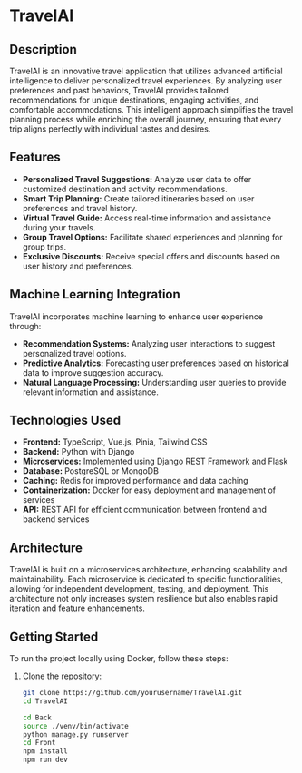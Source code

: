 # TravelAI

## Description
TravelAI is an innovative travel application that utilizes advanced artificial intelligence to deliver personalized travel experiences. By analyzing user preferences and past behaviors, TravelAI provides tailored recommendations for unique destinations, engaging activities, and comfortable accommodations. This intelligent approach simplifies the travel planning process while enriching the overall journey, ensuring that every trip aligns perfectly with individual tastes and desires.

## Features
- **Personalized Travel Suggestions:** Analyze user data to offer customized destination and activity recommendations.
- **Smart Trip Planning:** Create tailored itineraries based on user preferences and travel history.
- **Virtual Travel Guide:** Access real-time information and assistance during your travels.
- **Group Travel Options:** Facilitate shared experiences and planning for group trips.
- **Exclusive Discounts:** Receive special offers and discounts based on user history and preferences.

## Machine Learning Integration
TravelAI incorporates machine learning to enhance user experience through:
- **Recommendation Systems:** Analyzing user interactions to suggest personalized travel options.
- **Predictive Analytics:** Forecasting user preferences based on historical data to improve suggestion accuracy.
- **Natural Language Processing:** Understanding user queries to provide relevant information and assistance.

## Technologies Used
- **Frontend:** TypeScript, Vue.js, Pinia, Tailwind CSS
- **Backend:** Python with Django
- **Microservices:** Implemented using Django REST Framework and Flask
- **Database:** PostgreSQL or MongoDB
- **Caching:** Redis for improved performance and data caching
- **Containerization:** Docker for easy deployment and management of services
- **API:** REST API for efficient communication between frontend and backend services

## Architecture
TravelAI is built on a microservices architecture, enhancing scalability and maintainability. Each microservice is dedicated to specific functionalities, allowing for independent development, testing, and deployment. This architecture not only increases system resilience but also enables rapid iteration and feature enhancements.



## Getting Started
To run the project locally using Docker, follow these steps:

1. Clone the repository:
   ```bash
   git clone https://github.com/yourusername/TravelAI.git
   cd TravelAI

   cd Back
   source ./venv/bin/activate
   python manage.py runserver
   cd Front
   npm install
   npm run dev